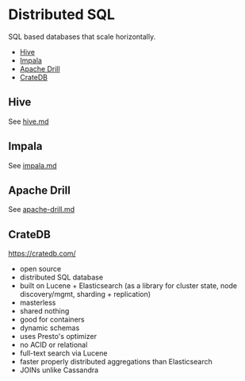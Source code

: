 # Distributed SQL

SQL based databases that scale horizontally.

<!-- INDEX_START -->
- [Hive](#hive)
- [Impala](#impala)
- [Apache Drill](#apache-drill)
- [CrateDB](#cratedb)
<!-- INDEX_END -->

## Hive

See [hive.md](hive.md)

## Impala

See [impala.md](impala.md)

## Apache Drill

See [apache-drill.md](drill.md)

## CrateDB

https://cratedb.com/

- open source
- distributed SQL database
- built on Lucene + Elasticsearch (as a library for cluster state, node discovery/mgmt, sharding + replication)
- masterless
- shared nothing
- good for containers
- dynamic schemas
- uses Presto's optimizer
- no ACID or relational
- full-text search via Lucene
- faster properly distributed aggregations than Elasticsearch
- JOINs unlike Cassandra
